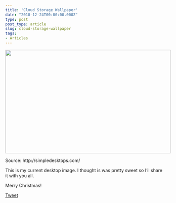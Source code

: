 ```yaml
---
title: 'Cloud Storage Wallpaper'
date: "2010-12-24T00:00:00.000Z"
type: post 
post_type: article
slug: cloud-storage-wallpaper
tags: 
- Articles
---
```

<div id="attachment_1313" class="wp-caption alignnone" style="width: 533px">
  <a href="http://brandontreb.com/wp-content/uploads/2010/12/cloud_storage.png"><img class="size-full wp-image-1313  " title="cloud_storage" src="http://brandontreb.com/wp-content/uploads/2010/12/cloud_storage.png" alt="" width="523" height="327" /></a> 
  
  <p class="wp-caption-text">
    Source: http://simpledesktops.com/
  </p>
</div>

This is my current desktop image. I thought is was pretty sweet so I&#8217;ll share it with you all.

Merry Christmas!

<div style="">
  <a href="http://twitter.com/share" class="twitter-share-button" data-count="horizontal" data-text="Cloud Storage Wallpaper" data-url="http://brandontreb.com/cloud-storage-wallpaper"  data-via="brandontreb" data-related="brandontreb:">Tweet</a>
</div>
